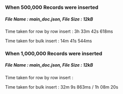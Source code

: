 ### When 500,000 Records were inserted

##### File Name : main_doc.json, File Size : 12kB

Time taken for row by row insert : 3h 33m 42s 618ms

Time taken for bulk insert : 14m 41s 544ms

### When 1,000,000 Records were inserted

##### File Name : main_doc.json, File Size : 12kB

Time taken for row by row insert : 

Time taken for bulk insert : 32m 9s 863ms / 1h 08m 20s

